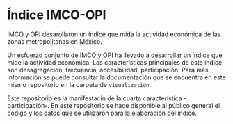 # Índice IMCO-OPI
IMCO y OPI desarollaron un índice que mida la actividad económica de las zonas metropolitanas en México. 

Un esfuerzo conjunto de IMCO y OPI ha llevado a desarrollar un índice que mide la actividad económica.
Las características principales de este índice son desagregación, frecuencia, accesibilidad, participación.
Para más información se puede consultar la documentación que se encuentra en este mismo repositorio en la carpeta de `visualization`.  

Este repositorio es la manifestacin de la cuarta característica -participación-.
En este repositorio se hace disponible al público general el código y los datos que se utilizaron para la elaboración del índice. 

